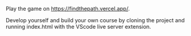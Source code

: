 Play the game on https://findthepath.vercel.app/.

Develop yourself and build your own course by cloning the project and running index.html with the VScode live server extension.
